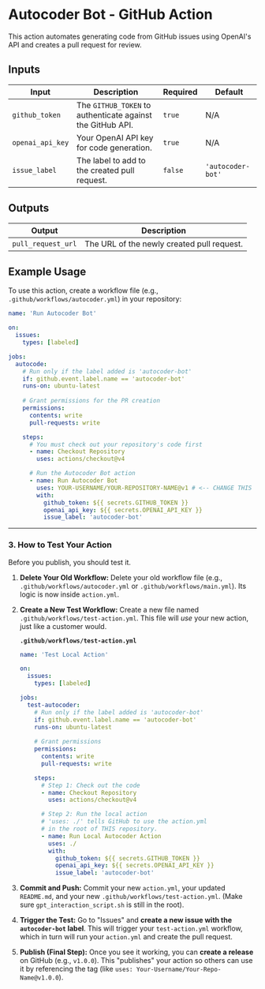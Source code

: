 # Autocoder Bot - GitHub Action

This action automates generating code from GitHub issues using OpenAI's API and creates a pull request for review.

## Inputs

| Input | Description | Required | Default |
| --- | --- | --- | --- |
| `github_token` | The `GITHUB_TOKEN` to authenticate against the GitHub API. | `true` | N/A |
| `openai_api_key` | Your OpenAI API key for code generation. | `true` | N/A |
| `issue_label` | The label to add to the created pull request. | `false` | `'autocoder-bot'` |

## Outputs

| Output | Description |
| --- | --- |
| `pull_request_url` | The URL of the newly created pull request. |

## Example Usage

To use this action, create a workflow file (e.g., `.github/workflows/autocoder.yml`) in your repository:

```yaml
name: 'Run Autocoder Bot'

on:
  issues:
    types: [labeled]

jobs:
  autocode:
    # Run only if the label added is 'autocoder-bot'
    if: github.event.label.name == 'autocoder-bot'
    runs-on: ubuntu-latest
    
    # Grant permissions for the PR creation
    permissions:
      contents: write
      pull-requests: write

    steps:
      # You must check out your repository's code first
      - name: Checkout Repository
        uses: actions/checkout@v4

      # Run the Autocoder Bot action
      - name: Run Autocoder Bot
        uses: YOUR-USERNAME/YOUR-REPOSITORY-NAME@v1 # <-- CHANGE THIS
        with:
          github_token: ${{ secrets.GITHUB_TOKEN }}
          openai_api_key: ${{ secrets.OPENAI_API_KEY }}
          issue_label: 'autocoder-bot'

```
---

### **3. How to Test Your Action**

Before you publish, you should test it.

1.  **Delete Your Old Workflow:**
    Delete your old workflow file (e.g., `.github/workflows/autocoder.yml` or `.github/workflows/main.yml`). Its logic is now inside `action.yml`.

2.  **Create a New Test Workflow:**
    Create a new file named `.github/workflows/test-action.yml`. This file will *use* your new action, just like a customer would.

    **`.github/workflows/test-action.yml`**
    ```yaml
    name: 'Test Local Action'

    on:
      issues:
        types: [labeled]
    
    jobs:
      test-autocoder:
        # Run only if the label added is 'autocoder-bot'
        if: github.event.label.name == 'autocoder-bot'
        runs-on: ubuntu-latest
        
        # Grant permissions
        permissions:
          contents: write
          pull-requests: write
    
        steps:
          # Step 1: Check out the code
          - name: Checkout Repository
            uses: actions/checkout@v4
    
          # Step 2: Run the local action
          # 'uses: ./' tells GitHub to use the action.yml
          # in the root of THIS repository.
          - name: Run Local Autocoder Action
            uses: ./ 
            with:
              github_token: ${{ secrets.GITHUB_TOKEN }}
              openai_api_key: ${{ secrets.OPENAI_API_KEY }}
              issue_label: 'autocoder-bot'
    ```

3.  **Commit and Push:**
    Commit your new `action.yml`, your updated `README.md`, and your new `.github/workflows/test-action.yml`. (Make sure `gpt_interaction_script.sh` is still in the root).

4.  **Trigger the Test:**
    Go to "Issues" and **create a new issue with the `autocoder-bot` label**. This will trigger your `test-action.yml` workflow, which in turn will run your `action.yml` and create the pull request.

5.  **Publish (Final Step):**
    Once you see it working, you can **create a release** on GitHub (e.g., `v1.0.0`). This "publishes" your action so others can use it by referencing the tag (like `uses: Your-Username/Your-Repo-Name@v1.0.0`).
